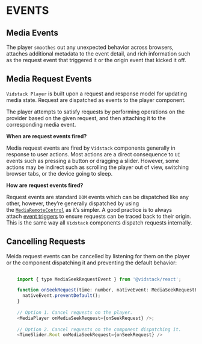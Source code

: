 # EVENTS

## Media Events
The player `smoothes` out any unexpected behavior across browsers, attaches additional metadata to the event detail, and rich information such as the request event that triggered it or the origin event that kicked it off.

## Media Request Events
`Vidstack Player` is built upon a request and response model for updating media state. Request are dispatched as events to the player component.

The player attempts to satisfy requests by performing operations on the provider based on the given request, and then attaching it to the corresponding media event.

**When are request events fired?**

Media request events are fired by `Vidstack` components generally in response to user actions. Most actions are a direct consequence to `UI` events such as pressing a button or dragging a slider. However, some actions may be indirect such as scrolling the player out of view, switching browser tabs, or the device going to sleep.

**How are request events fired?**

Request events are standard `DOM` events which can be dispatched like any other, however, they’re generally dispatched by using the [`MediaRemoteControl`](https://www.vidstack.io/docs/player/core-concepts/state-management?styling=tailwind-css#updating) as it’s simpler. A good practice is to always attach [event triggers](https://www.vidstack.io/docs/player/core-concepts/events?styling=tailwind-css#event-triggers) to ensure requests can be traced back to their origin. This is the same way all `Vidstack` components dispatch requests internally.

## Cancelling Requests
Meida request events can be cancelled by listening for them on the player or the component dispatching it and preventing the default behavior:

```js
	
	import { type MediaSeekRequestEvent } from '@vidstack/react';

	function onSeekRequest(time: number, nativeEvent: MediaSeekRequestEvent) {
	  nativeEvent.preventDefault();
	}
	
	// Option 1. Cancel requests on the player.
	<MediaPlayer onMediaSeekRequest={onSeekRequest} />;
	
	// Option 2. Cancel requests on the component dispatching it.
	<TimeSlider.Root onMediaSeekRequest={onSeekRequest} />
	
```

